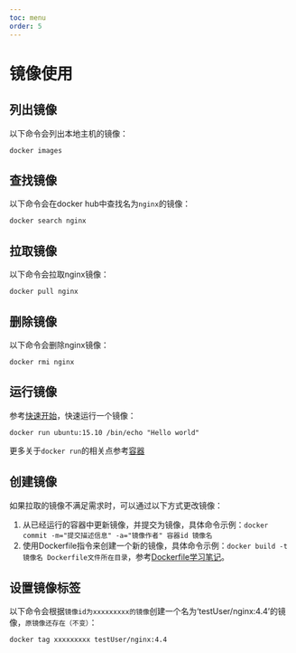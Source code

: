 ```yaml
---
toc: menu
order: 5
---
```


# 镜像使用

## 列出镜像
以下命令会列出本地主机的镜像：

```shell
docker images
```

## 查找镜像
以下命令会在docker hub中查找名为`nginx`的镜像：

```shell
docker search nginx
```

## 拉取镜像
以下命令会拉取nginx镜像：
```shell
docker pull nginx
```

## 删除镜像
以下命令会删除nginx镜像：
```shell
docker rmi nginx
```

## 运行镜像
参考[快速开始](/docker/quick-start)，快速运行一个镜像：
```shell
docker run ubuntu:15.10 /bin/echo "Hello world"
```
更多关于`docker run`的相关点参考[容器](/docker/container)

## 创建镜像
如果拉取的镜像不满足需求时，可以通过以下方式更改镜像：
1. 从已经运行的容器中更新镜像，并提交为镜像，具体命令示例：`docker commit -m="提交描述信息" -a="镜像作者" 容器id 镜像名`
2. 使用Dockerfile指令来创建一个新的镜像，具体命令示例：`docker build -t 镜像名 Dockerfile文件所在目录`，参考[Dockerfile学习笔记](/Dockerfile)。

## 设置镜像标签
以下命令会根据`镜像id为xxxxxxxxx的镜像`创建一个名为‘testUser/nginx:4.4’的镜像，`原镜像还存在（不变）`：
```shell
docker tag xxxxxxxxx testUser/nginx:4.4
```